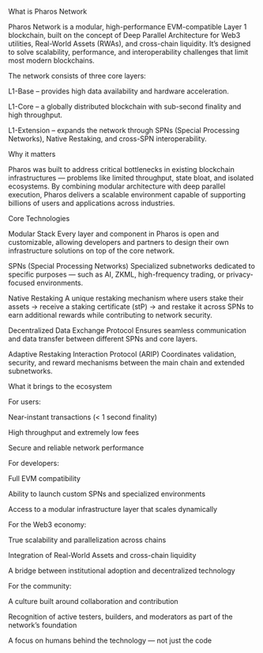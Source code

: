 What is Pharos Network

Pharos Network is a modular, high-performance EVM-compatible Layer 1 blockchain, built on the concept of Deep Parallel Architecture for Web3 utilities, Real-World Assets (RWAs), and cross-chain liquidity.
It’s designed to solve scalability, performance, and interoperability challenges that limit most modern blockchains.

The network consists of three core layers:

L1-Base – provides high data availability and hardware acceleration.

L1-Core – a globally distributed blockchain with sub-second finality and high throughput.

L1-Extension – expands the network through SPNs (Special Processing Networks), Native Restaking, and cross-SPN interoperability.

Why it matters

Pharos was built to address critical bottlenecks in existing blockchain infrastructures — problems like limited throughput, state bloat, and isolated ecosystems.
By combining modular architecture with deep parallel execution, Pharos delivers a scalable environment capable of supporting billions of users and applications across industries.

Core Technologies

Modular Stack
Every layer and component in Pharos is open and customizable, allowing developers and partners to design their own infrastructure solutions on top of the core network.

SPNs (Special Processing Networks)
Specialized subnetworks dedicated to specific purposes — such as AI, ZKML, high-frequency trading, or privacy-focused environments.

Native Restaking
A unique restaking mechanism where users stake their assets → receive a staking certificate (stP) → and restake it across SPNs to earn additional rewards while contributing to network security.

Decentralized Data Exchange Protocol
Ensures seamless communication and data transfer between different SPNs and core layers.

Adaptive Restaking Interaction Protocol (ARIP)
Coordinates validation, security, and reward mechanisms between the main chain and extended subnetworks.

What it brings to the ecosystem

For users:

Near-instant transactions (< 1 second finality)

High throughput and extremely low fees

Secure and reliable network performance

For developers:

Full EVM compatibility

Ability to launch custom SPNs and specialized environments

Access to a modular infrastructure layer that scales dynamically

For the Web3 economy:

True scalability and parallelization across chains

Integration of Real-World Assets and cross-chain liquidity

A bridge between institutional adoption and decentralized technology

For the community:

A culture built around collaboration and contribution

Recognition of active testers, builders, and moderators as part of the network’s foundation

A focus on humans behind the technology — not just the code
